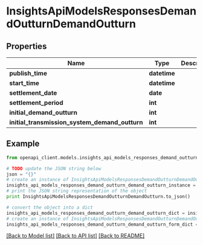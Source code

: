 # InsightsApiModelsResponsesDemandOutturnDemandOutturn


## Properties
Name | Type | Description | Notes
------------ | ------------- | ------------- | -------------
**publish_time** | **datetime** |  | [optional] 
**start_time** | **datetime** |  | [optional] 
**settlement_date** | **date** |  | [optional] 
**settlement_period** | **int** |  | [optional] 
**initial_demand_outturn** | **int** |  | [optional] 
**initial_transmission_system_demand_outturn** | **int** |  | [optional] 

## Example

```python
from openapi_client.models.insights_api_models_responses_demand_outturn_demand_outturn import InsightsApiModelsResponsesDemandOutturnDemandOutturn

# TODO update the JSON string below
json = "{}"
# create an instance of InsightsApiModelsResponsesDemandOutturnDemandOutturn from a JSON string
insights_api_models_responses_demand_outturn_demand_outturn_instance = InsightsApiModelsResponsesDemandOutturnDemandOutturn.from_json(json)
# print the JSON string representation of the object
print InsightsApiModelsResponsesDemandOutturnDemandOutturn.to_json()

# convert the object into a dict
insights_api_models_responses_demand_outturn_demand_outturn_dict = insights_api_models_responses_demand_outturn_demand_outturn_instance.to_dict()
# create an instance of InsightsApiModelsResponsesDemandOutturnDemandOutturn from a dict
insights_api_models_responses_demand_outturn_demand_outturn_form_dict = insights_api_models_responses_demand_outturn_demand_outturn.from_dict(insights_api_models_responses_demand_outturn_demand_outturn_dict)
```
[[Back to Model list]](../README.md#documentation-for-models) [[Back to API list]](../README.md#documentation-for-api-endpoints) [[Back to README]](../README.md)


